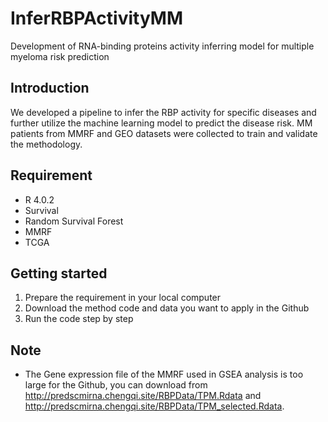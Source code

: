 # InferRBPActivityMM
Development of RNA-binding proteins activity inferring model for multiple myeloma risk prediction
## Introduction
We developed a pipeline to infer the RBP activity for specific diseases and further utilize the machine learning model to predict the disease risk. MM patients from MMRF and GEO datasets were collected to train and validate the methodology.
## Requirement
* R 4.0.2
* Survival
* Random Survival Forest
* MMRF
* TCGA
## Getting started
1. Prepare the requirement in your local computer
2. Download the method code and data you want to apply in the Github
3. Run the code step by step
## Note
* The Gene expression file of the MMRF used in GSEA analysis is too large for the Github, you can download from http://predscmirna.chengqi.site/RBPData/TPM.Rdata and http://predscmirna.chengqi.site/RBPData/TPM_selected.Rdata.
